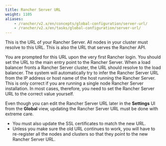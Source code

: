 ```yaml
---
title: Rancher Server URL
weight: 1105
aliases:
    - /rancher/v2.x/en/concepts/global-configuration/server-url/
    - /rancher/v2.x/en/tasks/global-configuration/server-url/
---
```


This is the URL of your Rancher Server. All nodes in your cluster must resolve to this URL. This is also the URL that serves the Rancher API.

You are prompted for this URL upon the very first Rancher login. You should set the URL to the main entry point to the Rancher Server. When a load balancer fronts a Rancher Server cluster, the URL should resolve to the load balancer. The system will automatically try to infer the Rancher Server URL from the IP address or host name of the host running the Rancher Server. This is only correct if you are running a single node Rancher Server installation. In most cases, therefore, you need to set the Rancher Server URL to the correct value yourself.

Even though you can edit the Rancher Server URL later in the **Settings** UI from the **Global** view, updating the Rancher Server URL must be done with extreme care.

- You must also update the SSL certificates to match the new URL.
- Unless you make sure the old URL continues to work, you will have to re-register all the nodes and clusters so that they point to the new Rancher Server URL.



